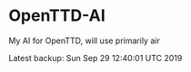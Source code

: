 # OpenTTD-AI
My AI for OpenTTD, will use primarily air

Latest backup: Sun Sep 29 12:40:01 UTC 2019
